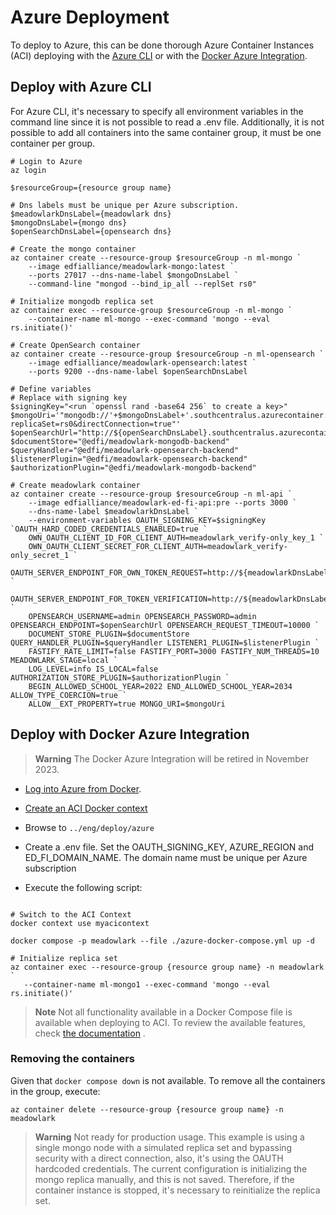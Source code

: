 # Azure Deployment

To deploy to Azure, this can be done thorough Azure Container Instances (ACI) deploying with the [Azure
CLI](https://learn.microsoft.com/en-us/cli/azure/install-azure-cli) or with the [Docker Azure
Integration](https://docs.docker.com/cloud/aci-integration/).

## Deploy with Azure CLI

For Azure CLI, it's necessary to specify all environment variables in the command line since it is not possible to read a
.env file. Additionally, it is not possible to add all containers into the same container group, it must be one container per
group.

```pwsh
# Login to Azure
az login

$resourceGroup={resource group name}

# Dns labels must be unique per Azure subscription.
$meadowlarkDnsLabel={meadowlark dns}
$mongoDnsLabel={mongo dns}
$openSearchDnsLabel={opensearch dns}

# Create the mongo container
az container create --resource-group $resourceGroup -n ml-mongo `
    --image edfialliance/meadowlark-mongo:latest `
    --ports 27017 --dns-name-label $mongoDnsLabel `
    --command-line "mongod --bind_ip_all --replSet rs0"

# Initialize mongodb replica set
az container exec --resource-group $resourceGroup -n ml-mongo `
    --container-name ml-mongo --exec-command 'mongo --eval rs.initiate()'

# Create OpenSearch container
az container create --resource-group $resourceGroup -n ml-opensearch `
    --image edfialliance/meadowlark-opensearch:latest `
    --ports 9200 --dns-name-label $openSearchDnsLabel

# Define variables
# Replace with signing key
$signingKey="<run `openssl rand -base64 256` to create a key>"
$mongoUri='"mongodb://'+$mongoDnsLabel+'.southcentralus.azurecontainer.io:27017/?replicaSet=rs0&directConnection=true"'
$openSearchUrl="http://${openSearchDnsLabel}.southcentralus.azurecontainer.io:9200"
$documentStore="@edfi/meadowlark-mongodb-backend"
$queryHandler="@edfi/meadowlark-opensearch-backend"
$listenerPlugin="@edfi/meadowlark-opensearch-backend"
$authorizationPlugin="@edfi/meadowlark-mongodb-backend"

# Create meadowlark container
az container create --resource-group $resourceGroup -n ml-api `
    --image edfialliance/meadowlark-ed-fi-api:pre --ports 3000 `
    --dns-name-label $meadowlarkDnsLabel `
    --environment-variables OAUTH_SIGNING_KEY=$signingKey `OAUTH_HARD_CODED_CREDENTIALS_ENABLED=true `
    OWN_OAUTH_CLIENT_ID_FOR_CLIENT_AUTH=meadowlark_verify-only_key_1 `
    OWN_OAUTH_CLIENT_SECRET_FOR_CLIENT_AUTH=meadowlark_verify-only_secret_1 `
    OAUTH_SERVER_ENDPOINT_FOR_OWN_TOKEN_REQUEST=http://${meadowlarkDnsLabel}.southcentralus.azurecontainer.io:3000/local/oauth/token `
    OAUTH_SERVER_ENDPOINT_FOR_TOKEN_VERIFICATION=http://${meadowlarkDnsLabel}.southcentralus.azurecontainer.io:3000/local/oauth/verify `
    OPENSEARCH_USERNAME=admin OPENSEARCH_PASSWORD=admin OPENSEARCH_ENDPOINT=$openSearchUrl OPENSEARCH_REQUEST_TIMEOUT=10000 `
    DOCUMENT_STORE_PLUGIN=$documentStore QUERY_HANDLER_PLUGIN=$queryHandler LISTENER1_PLUGIN=$listenerPlugin `
    FASTIFY_RATE_LIMIT=false FASTIFY_PORT=3000 FASTIFY_NUM_THREADS=10 MEADOWLARK_STAGE=local `
    LOG_LEVEL=info IS_LOCAL=false AUTHORIZATION_STORE_PLUGIN=$authorizationPlugin `
    BEGIN_ALLOWED_SCHOOL_YEAR=2022 END_ALLOWED_SCHOOL_YEAR=2034 ALLOW_TYPE_COERCION=true `
    ALLOW__EXT_PROPERTY=true MONGO_URI=$mongoUri
```

## Deploy with Docker Azure Integration

> **Warning** The Docker Azure Integration will be retired in November 2023.

- [Log into Azure from Docker](https://docs.docker.com/cloud/aci-integration/#log-into-azure).

- [Create an ACI Docker context](https://docs.docker.com/cloud/aci-integration/#create-an-aci-context)

- Browse to `../eng/deploy/azure`

- Create a .env file. Set the OAUTH_SIGNING_KEY, AZURE_REGION and ED_FI_DOMAIN_NAME. The domain name must be unique per Azure
subscription

- Execute the following script:

```Shell

# Switch to the ACI Context
docker context use myacicontext

docker compose -p meadowlark --file ./azure-docker-compose.yml up -d

# Initialize replica set
az container exec --resource-group {resource group name} -n meadowlark `
   --container-name ml-mongo1 --exec-command 'mongo --eval rs.initiate()'

```

> **Note** Not all functionality available in a Docker Compose file is available when deploying to ACI. To review the
> available features, check [the documentation](https://docs.docker.com/cloud/aci-compose-features/) .

### Removing the containers

Given that `docker compose down` is not available. To remove all the containers in the group, execute:

```Shell
az container delete --resource-group {resource group name} -n meadowlark
```

> **Warning** Not ready for production usage. This example is using a single mongo node with a simulated replica set and
> bypassing security with a direct connection, also, it's using the OAUTH hardcoded credentials. The current configuration is
> initializing the mongo replica manually, and this is not saved. Therefore, if the container instance is stopped, it's
> necessary to reinitialize the replica set.
